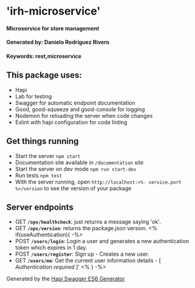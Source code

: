 # 'irh-microservice'
#### Microservice for store management
#### Generated by: Danielo Rodríguez Rivero
#### Keywords: rest,microservice

## This package uses:

* Hapi
* Lab for testing
* Swagger for automatic endpoint documentation
* Good, good-squeeze and good-console for logging
* Nodemon for reloading the server when code changes
* Eslint with hapi configuration for code linting

## Get things running

* Start the server `npm start`
* Documentation site available in `/documentation` site
* Start the server on dev mode `npm run start-dev` 
* Run tests `npm test`
* With the server running, open `http://localhost:<%- service.port %>/version` to see the version of your package

## Server endpoints
* GET **`/ops/healthcheck`**: just returns a message saying 'ok'.
* GET **`/ops/version`**: returns the package.json version.
<% if(useAuthentication){ -%>
* POST **`/users/login`**: Login a user and generates a new authentication token which expires in 1 day.
* POST **`/users/register`**: Sign up - Creates a new user.
* GET **`/users/me`**: Get the current user information details - [ *Authentication required* ]'
 <% } -%>


Generated by the [Hapi Swagger ES6 Generator](https://github.com/danielo515/generator-hapi-swagger-es6)
